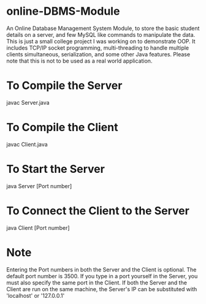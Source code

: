 # online-DBMS-Module
An Online Database Management System Module, to store the basic student details on a server, and few MySQL like commands to manipulate the data. This is just a small college project I was working on to demonstrate OOP. It includes TCP/IP socket programming, multi-threading to handle multiple clients simultaneous, serialization, and some other Java features. Please note that this is not to be used as a real world application.

# To Compile the Server
javac Server.java

# To Compile the Client
javac Client.java

# To Start the Server
java Server [Port number]

# To Connect the Client to the Server
java Client <Server IP> [Port number]

# Note
Entering the Port numbers in both the Server and the Client is optional. The default port number is 3500. If you type in a port yourself in the Server, you must also specify the same port in the Client. If both the Server and the Client are run on the same machine, the Server's IP can be substituted with 'localhost' or '127.0.0.1'
